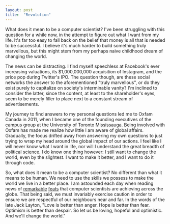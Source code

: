 ```yaml
---
layout: post
title:  "Revolution"
---
```

What does it mean to be a computer scientist? I've been struggling with this question for a while now, in the attempt to figure out what I want from my life. It's far too easy to fall back on the belief that money is all that is needed to be successful. I believe it's much harder to build something truly marvellous, but this might stem from my perhaps naive childhood dream of changing the world.

The news can be distracting. I find myself speechless at Facebook's ever increasing valuations, its $1,000,000,000 acquisition of Instagram, and the price pop during Twitter's IPO. The question though, are these social networks the answer to the aforementioned "truly marvellous", or do they exist purely to capitalize on society's interminable vanity? I'm inclined to consider the latter, since the content, at least to the shareholder's eyes, seem to be merely filler to place next to a constant stream of advertisements.

My journey to find answers to my personal questions led me to Oxfam Canada in 2011, when I became one of the founding executives of the campus group at the University of Toronto Mississauga. Being involved with Oxfam has made me realize how little I am aware of global affairs. Gradually, the focus drifted away from answering my own questions to just trying to wrap my head around the global impact of our actions. I feel like I will never know what I want in life, nor will I understand the great breadth of political science. I do know one thing however: I still want to change the world, even by the slightest. I want to make it better, and I want to do it through code.

So, what does it mean to be a computer scientist? No different than what it means to be human. We need to use the skills we possess to make the world we live in a better place. I am astounded each day when reading news of [remarkable](http://www.washington.edu/news/2013/09/30/uw-engineers-invent-programming-language-to-build-synthetic-dna/) [feats](http://science.sciencemag.org/content/342/6160/830) that computer scientists are achieving across the globe. That being said, we must invariably exercise caution in order to ensure we are respectful of our neighbours near and far. In the words of the late Jack Layton, "Love is better than anger. Hope is better than fear. Optimism is better than despair. So let us be loving, hopeful and optimistic. And we'll change the world."
